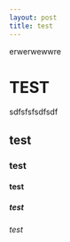 ```yaml
---
layout: post
title: test
---
```


erwerwewwre  

# TEST  

sdfsfsfsdfsdf

## test

### test

#### test

##### test

###### test
